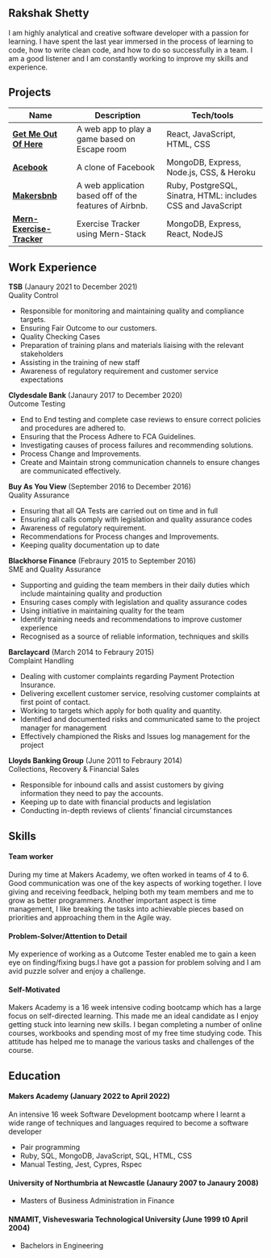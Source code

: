 ## Rakshak Shetty

I am highly analytical and creative software developer with a passion for learning. I have spent the last year immersed in the process of learning to code, how to write clean code, and how to do so successfully in a team. I am a good listener and I am constantly working to improve my skills and experience.

## Projects

| Name                         | Description       | Tech/tools        |
| ---------------------------- | ----------------- | ----------------- |
| [**Get Me Out Of Here**](https://github.com/mmguinness/escape-room) | A web app to play a game based on Escape room| React, JavaScript, HTML, CSS |
| [**Acebook**](https://github.com/nelsonclaire/acebook-jest-in-time) | A clone of Facebook | MongoDB, Express, Node.js, CSS, & Heroku|
| [**Makersbnb**](https://github.com/Jaroslaw-Roman-Cudzich/Makersbnb) | A web application based off of the features of Airbnb. | Ruby, PostgreSQL, Sinatra, HTML: includes CSS and JavaScript|
| [**Mern-Exercise-Tracker**](https://github.com/Rakshak81/Mern_Stack_Exercise_tracker) | Exercise Tracker using Mern-Stack | MongoDB, Express, React, NodeJS|
## Work Experience

**TSB** (Janaury 2021 to December 2021)  
Quality Control

- Responsible for monitoring and maintaining quality and compliance targets. 
- Ensuring Fair Outcome to our customers.
- Quality Checking Cases
- Preparation of training plans and materials liaising with the relevant     stakeholders
- Assisting in the training of new staff
- Awareness of regulatory requirement and customer service expectations

**Clydesdale Bank** (Janaury 2017 to December 2020)  
Outcome Testing

- End to End testing and complete case reviews to ensure correct policies and procedures are adhered to.
- Ensuring that the Process Adhere to FCA Guidelines.
- Investigating causes of process failures and recommending solutions.
- Process Change and Improvements.
- Create and Maintain strong communication channels to ensure  changes are communicated effectively.

**Buy As You View** (September 2016 to December 2016)  
Quality Assurance

- Ensuring that all QA Tests are carried out on time and in full
- Ensuring all calls comply with legislation and quality assurance codes
- Awareness of regulatory requirement.
- Recommendations for Process changes and Improvements.
- Keeping quality documentation up to date

**Blackhorse Finance** (Febraury 2015 to September 2016)  
SME and Quality Assurance

- Supporting and guiding the team members in their daily duties which include maintaining quality and production
- Ensuring cases comply with legislation and quality assurance codes
- Using initiative in maintaining quality for the team
- Identify training needs and recommendations to improve customer experience
- Recognised as a source of reliable information, techniques and skills

**Barclaycard** (March 2014 to Febraury 2015)  
Complaint Handling

- Dealing with customer complaints regarding Payment Protection Insurance.
- Delivering excellent customer service, resolving customer complaints at first point of contact.
- Working to targets which apply for both quality and quantity.
- Identified and documented risks and communicated same to the project manager for management
- Effectively championed the Risks and Issues log management for the project

**Lloyds Banking Group** (June 2011 to Febraury 2014)  
Collections, Recovery & Financial Sales

- Responsible for inbound calls and assist customers by giving information they need to pay the accounts.
- Keeping up to date with financial products and legislation
- Conducting in-depth reviews of clients’ financial circumstances

## Skills

#### Team worker

During my time at Makers Academy, we often worked in teams of 4 to 6. Good communication was one of the key aspects of working together. I love giving and receiving feedback, helping both my team members and me to grow as better programmers. Another important aspect is time management, I like breaking the tasks into achievable pieces based on priorities and approaching them in the Agile way.


#### Problem-Solver/Attention to Detail

My experience of working as a Outcome Tester enabled me to gain a keen eye on finding/fixing bugs.I have got a passion for problem solving and I am avid puzzle solver and enjoy a challenge.

#### Self-Motivated

Makers Academy is a 16 week intensive coding bootcamp which has a large focus on self-directed learning. This made me an ideal candidate as I enjoy getting stuck into learning new skills. I began completing a number of online courses, workbooks and spending most of my free time studying code. This attitude has helped me to manage the various tasks and challenges of the course.

## Education

#### Makers Academy (January 2022 to April 2022)

An intensive 16 week Software Development bootcamp where I learnt a wide range of techniques and languages required to become a software developer
- Pair programming 
- Ruby, SQL, MongoDB, JavaScript, SQL, HTML, CSS
- Manual Testing, Jest, Cypres, Rspec

#### University of Northumbria at Newcastle (Janaury 2007 to Janaury 2008)

- Masters of Business Administration in Finance

#### NMAMIT, Visheveswaria Technological University (June 1999 t0 April 2004)

- Bachelors in Engineering



